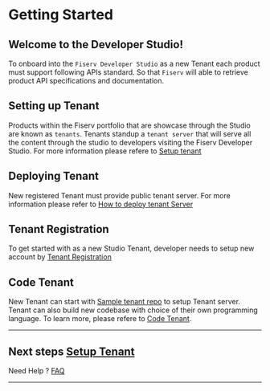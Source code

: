 # Getting Started

## Welcome to the Developer Studio!

To onboard into the `Fiserv Developer Studio` as a new Tenant each product must support following APIs standard. So that `Fiserv` will able to retrieve product API specifications and documentation.
 
## Setting up Tenant

Products within the Fiserv portfolio that are showcase through the Studio are known as `tenants`.  Tenants standup a `tenant server` that will serve all the content through the studio to developers visiting the Fiserv Developer Studio.
For more information please refere to [Setup tenant](?path=docs/getting-started/setup-tenant/setup-tenant.md)


## Deploying Tenant

New registered Tenant must provide public tenant server.
For more information please refer to [How to deploy tenant Server](?path=docs/getting-started/setup-tenant/deploy-tenant.md)


## Tenant Registration

To get started with as a new Studio Tenant, developer needs to setup new account by [Tenant Registration](?path=docs/getting-started/setup-tenant/register-tenant.md)


## Code Tenant

New Tenant can start with [Sample tenant repo](https://github.com/Fiserv/sample-tenant-repo) to setup Tenant server. Tenant can also build new codebase with choice of their own programming language. To learn more, please refere to [Code Tenant](?path=docs/getting-started/code-a-tenant/code-tenant.md).
___

##  Next steps [Setup Tenant](?path=docs/getting-started/setup-tenant/setup-tenant.md)


Need Help ?
[FAQ](?path=docs/faq/faq.md)


___


 
